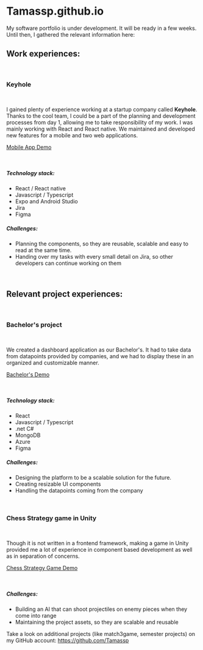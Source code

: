 # Tamassp.github.io
My software portfolio is under development. It will be ready in a few weeks.
Until then, I gathered the relevant information here:

<h2>Work experiences:</h2>
<br/>
<h3>Keyhole</h3>
<br/>
<p>I gained plenty of experience working at a startup company called <b>Keyhole</b>. Thanks to the cool team, I could be a part of the planning and development processes from day 1, allowing me to take responsibility of my work. I was mainly working with React and React native. We maintained and developed new features for a mobile and two web applications.</p>

<a href="https://github.com/Tamassp/Tamassp.github.io/assets/62295505/0cd7e3db-93f5-4a25-bde9-21fa147eaa6c">Mobile App Demo</a>

<br/>

<h5>Technology stack:</h5>
<ul>
  <li>React / React native</li>
  <li>Javascript / Typescript</li>
  <li>Expo and Android Studio</li>
  <li>Jira</li>
  <li>Figma</li>
</ul>
<h5>Challenges:</h5>
<ul>
  <li>Planning the components, so they are reusable, scalable and easy to read at the same time.</li>
  <li>Handing over my tasks with every small detail on Jira, so other developers can continue working on them</li>
</ul>

<br/>

<h2>Relevant project experiences:</h2>
<br/>
<h3>Bachelor's project</h3>
<br/>
<p>We created a dashboard application as our Bachelor's. It had to take data from datapoints provided by companies, and we had to display these in an organized and customizable manner.</p>

<a href="https://github.com/Tamassp/Tamassp.github.io/assets/62295505/e5dbb2f7-6d06-414c-be34-e0275c44f9ce">Bachelor's Demo</a>

<br/>

<h5>Technology stack:</h5>
<ul>
  <li>React</li>
  <li>Javascript / Typescript</li>
  <li>.net C#</li>
  <li>MongoDB</li>
  <li>Azure</li>
  <li>Figma</li>
</ul>
<h5>Challenges:</h5>
<ul>
  <li>Designing the platform to be a scalable solution for the future.</li>
  <li>Creating resizable UI components</li>
  <li>Handling the datapoints coming from the company</li>
</ul>



<br/>

<h3>Chess Strategy game in <b>Unity</b></h3>
<br/>
<p>Though it is not written in a frontend framework, making a game in Unity provided me a lot of experience in component based development as well as in separation of concerns.</p>

<a href="https://github.com/Tamassp/Tamassp.github.io/assets/62295505/0ce912d7-0637-4e83-bfa8-7b2cd15bc2f3">Chess Strategy Game Demo</a>

<br/>

<h5>Challenges:</h5>
<ul>
  <li>Building an AI that can shoot projectiles on enemy pieces when they come into range</li>
  <li>Maintaining the project assets, so they are scalable and reusable</li>
</ul>

Take a look on additional projects (like match3game, semester projects) on my GitHub account: https://github.com/Tamassp
